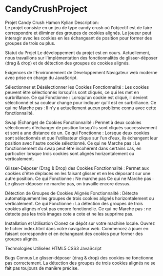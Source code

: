 # CandyCrushProject
Projet Candy Crush Hamon Kylian
Description:</br>
Le projet consiste en un jeu de type candy crush où l'objectif est de faire correspondre et éliminer des groupes de cookies alignés. Le joueur peut interagir avec les cookies en les échangeant de position pour former des groupes de trois ou plus.

Statut du Projet
Le développement du projet est en cours. Actuellement, nous travaillons sur l'implémentation des fonctionnalités de glisser-déposer (drag & drop) et de détection des groupes de cookies alignés.

Exigences de l'Environnement de Développement
Navigateur web moderne avec prise en charge du JavaScript.

Sélectionner et Désélectionner les Cookies
Fonctionnalité : Les cookies peuvent être sélectionnés lorsqu'ils sont cliqués, ce qui les met en surbrillance.
Ce qui Fonctionne : Lorsqu'un cookie est cliqué, il devient sélectionné et sa couleur change pour indiquer qu'il est en surbrillance.
Ce qui ne Marche pas : Il n'y a actuellement aucun problème connu avec cette fonctionnalité.

Swap (Échange) de Cookies
Fonctionnalité : Permet à deux cookies sélectionnés d'échanger de position lorsqu'ils sont cliqués successivement et sont a une distance de un.
Ce qui Fonctionne : Lorsque deux cookies sont sélectionnés et que l'utilisateur clique sur l'un d'eux, ils échangent leur position avec l'autre cookie sélectionné.
Ce qui ne Marche pas : Le fonctionnement du swap peut être incohérent dans certains cas, en particulier lorsque trois cookies sont alignés horizontalement ou verticalement.

Glisser-Déposer (Drag & Drop) des Cookies
Fonctionnalité : Permet aux cookies d'être déplacés en les faisant glisser et en les déposant sur une autre position.
Ce qui Fonctionne : Ne marche pas
Ce qui ne Marche pas : Le glisser-déposer ne marche pas, on travaille encore dessus.

Détection de Groupes de Cookies Alignés
Fonctionnalité : Détecte automatiquement les groupes de trois cookies alignés horizontalement ou verticalement.
Ce qui Fonctionne : La détection des groupes de trois cookies alignés n'est pas encore fonctionelle.
Ce qui ne Marche pas : ne detecte pas les trois images cote a cote et ne les supprime pas.

Installation et Utilisation
Clonez ce dépôt sur votre machine locale.
Ouvrez le fichier index.html dans votre navigateur web.
Commencez à jouer en faisant correspondre et en échangeant des cookies pour former des groupes alignés.

Technologies Utilisées
HTML5
CSS3
JavaScript

Bugs Connus
Le glisser-déposer (drag & drop) des cookies ne fonctionne pas correctement.
La détection des groupes de trois cookies alignés ne se fait pas toujours de manière précise.

